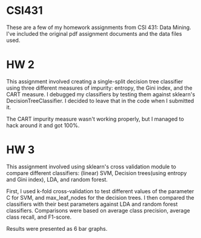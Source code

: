 # CSI431
These are a few of my homework assignments from CSI 431: Data Mining. I've included the original pdf assignment documents and the data files used.

# HW 2
This assignment involved creating a single-split decision tree classifier using three different measures of impurity: entropy, the Gini index, and the CART measure. I debugged my classifiers by testing them against sklearn's DecisionTreeClassifier. I decided to leave that in the code when I submitted it.

The CART impurity measure wasn't working properly, but I managed to hack around it and got 100%.

# HW 3
This assignment involved using sklearn's cross validation module to compare different classifiers: (linear) SVM, Decision trees(using entropy and Gini index), LDA, and random forest.

First, I used k-fold cross-validation to test different values of the parameter C for SVM, and max_leaf_nodes for the decision trees. I then compared the classifiers with their best parameters against LDA and random forest classifiers. Comparisons were based on average class precision, average class recall, and F1-score.

Results were presented as 6 bar graphs.
